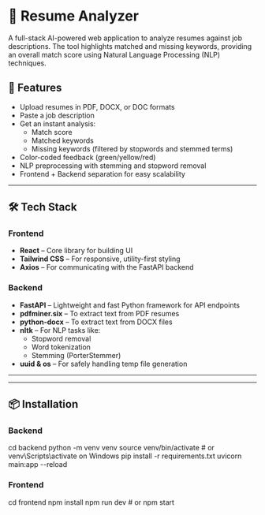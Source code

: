 # 📄 Resume Analyzer

A full-stack AI-powered web application to analyze resumes against job descriptions. The tool highlights matched and missing keywords, providing an overall match score using Natural Language Processing (NLP) techniques.

## 🚀 Features

- Upload resumes in PDF, DOCX, or DOC formats
- Paste a job description
- Get an instant analysis:
  - Match score
  - Matched keywords
  - Missing keywords (filtered by stopwords and stemmed terms)
- Color-coded feedback (green/yellow/red)
- NLP preprocessing with stemming and stopword removal
- Frontend + Backend separation for easy scalability

---

## 🛠️ Tech Stack

### Frontend

- **React** – Core library for building UI
- **Tailwind CSS** – For responsive, utility-first styling
- **Axios** – For communicating with the FastAPI backend

### Backend

- **FastAPI** – Lightweight and fast Python framework for API endpoints
- **pdfminer.six** – To extract text from PDF resumes
- **python-docx** – To extract text from DOCX files
- **nltk** – For NLP tasks like:
  - Stopword removal
  - Word tokenization
  - Stemming (PorterStemmer)
- **uuid & os** – For safely handling temp file generation

---


---

## 📦 Installation

### Backend

cd backend
python -m venv venv
source venv/bin/activate  # or venv\Scripts\activate on Windows
pip install -r requirements.txt
uvicorn main:app --reload


### Frontend
cd frontend
npm install
npm run dev   # or npm start

